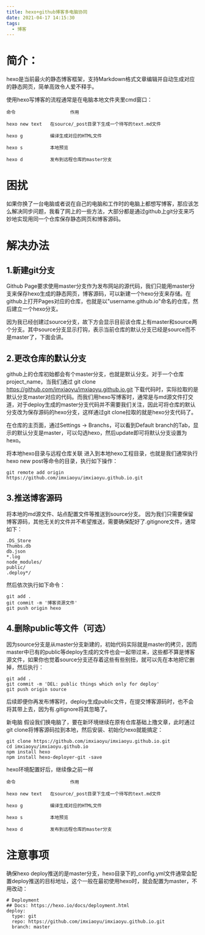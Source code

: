 ```yaml
---
title: hexo+github博客多电脑协同
date: 2021-04-17 14:15:30
tags:
  - 博客
---
```

# 简介：

hexo是当前最火的静态博客框架，支持Markdown格式文章编辑并自动生成对应的静态网页，简单高效令人爱不释手。
  
<!-- more -->
使用hexo写博客的流程通常是在电脑本地文件夹里cmd窗口：

	命令	                  作用

	hexo new text	在source/_post目录下生成一个待写的text.md文件

	hexo g	        编译生成对应的HTML文件

	hexo s	        本地预览

	hexo d	        发布到远程仓库的master分支
    

# 困扰
如果你换了一台电脑或者说在自己的电脑和工作时的电脑上都想写博客，那应该怎么解决同步问题，我看了网上的一些方法，大部分都是通过github上git分支来巧妙地实现用同一个仓库保存静态网页和博客源码。

# 解决办法
## 1.新建git分支
Github Page要求使用master分支作为发布网站的源代码，我们只能用master分支来保存hexo生成的静态网页，博客源码，可以新建一个hexo分支来存储。在github上打开Pages对应的仓库，也就是以"username.github.io"命名的仓库，然后建立一个hexo分支。

因为我已经创建过source分支，故下方会显示目前该仓库上有master和source两个分支。其中source分支显示打钩，表示当前仓库的默认分支已经是source而不是master了，下面会讲。

## 2.更改仓库的默认分支
github上的仓库初始都会有个master分支，也就是默认分支。对于一个仓库project_name，当我们通过
	git clone https://github.com/imxiaoyu/imxiaoyu.github.io.git
下载代码时，实际拉取的是默认分支master对应的代码。而我们用hexo写博客时，通常是与md源文件打交道，对于deploy生成的master分支代码并不需要我们关注，因此可将仓库的默认分支改为保存源码的hexo分支，这样通过git clone拉取的就是hexo分支代码了。

在仓库的主页面，通过Settings -> Branchs，可以看到Default branch的Tab，显示的默认分支是master，可以勾选hexo，然后update即可将默认分支设置为hexo。


将本地hexo目录与远程仓库关联
进入到本地hexo工程目录，也就是我们通常执行hexo new post等命令的目录，执行如下操作：
	
	git remote add origin https://github.com/imxiaoyu/imxiaoyu.github.io.git

## 3.推送博客源码
将本地的md源文件、站点配置文件等推送到source分支。
因为我们只需要保留博客源码，其他无关的文件并不希望推送，需要确保配好了.gitignore文件，通常如下：

	.DS_Store
	Thumbs.db
	db.json
	*.log
	node_modules/
	public/
	.deploy*/

然后依次执行如下命令：

	git add .
	git commit -m '博客资源文件'
	git push origin hexo

## 4.删除public等文件（可选）
因为source分支是从master分支新建的，初始代码实际就是master的拷贝，因而master中已有的public等deploy生成的文件也会一起带过来，这些都不算是博客源文件，如果你也觉着source分支还存着这些有些别扭，就可以先在本地把它删掉，然后执行：

	git add .
	git commit -m 'DEL: public things which only for deploy'
	git push origin source

后续即便你再发布博客时，deploy生成public文件，在提交博客源码时，也不会将其带上去，因为有.gitignore将其忽略了。

新电脑
假设我们换电脑了，要在新环境继续在原有仓库基础上撸文章，此时通过git clone将博客源码拉到本地，然后安装、初始化hexo就能搞定：

	git clone https://github.com/imxiaoyu/imxiaoyu.github.io.git
	cd imxiaoyu/imxiaoyu.github.io
	npm install hexo
	npm install hexo-deployer-git -save

 hexo环境配置好后，继续像之前一样

	命令	                  作用

	hexo new text	在source/_post目录下生成一个待写的text.md文件

	hexo g	        编译生成对应的HTML文件

	hexo s	        本地预览

	hexo d	        发布到远程仓库的master分支

# 注意事项
确保hexo deploy推送的是master分支，hexo目录下的_config.yml文件通常会配置deploy推送的目标地址，这个一般在最初使用hexo时，就会配置为master，不用改动：

	# Deployment
	## Docs: https://hexo.io/docs/deployment.html
	deploy:
	  type: git
	  repo: https://github.com/imxiaoyu/imxiaoyu.github.io.git
	  branch: master
